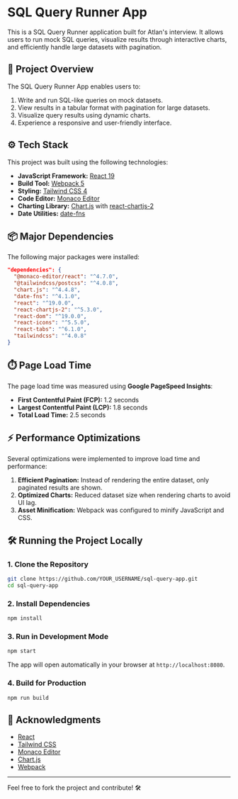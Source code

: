 # SQL Query Runner App

This is a SQL Query Runner application built for Atlan's interview. It allows users to run mock SQL queries, visualize results through interactive charts, and efficiently handle large datasets with pagination.

## 🚀 Project Overview

The SQL Query Runner App enables users to:
1. Write and run SQL-like queries on mock datasets.
2. View results in a tabular format with pagination for large datasets.
3. Visualize query results using dynamic charts.
4. Experience a responsive and user-friendly interface.

## ⚙️ Tech Stack

This project was built using the following technologies:

- **JavaScript Framework:** [React 19](https://react.dev)
- **Build Tool:** [Webpack 5](https://webpack.js.org)
- **Styling:** [Tailwind CSS 4](https://tailwindcss.com)
- **Code Editor:** [Monaco Editor](https://www.npmjs.com/package/@monaco-editor/react)
- **Charting Library:** [Chart.js](https://www.chartjs.org) with [react-chartjs-2](https://react-chartjs-2.js.org)
- **Date Utilities:** [date-fns](https://date-fns.org)

## 📦 Major Dependencies

The following major packages were installed:

```json
"dependencies": {
  "@monaco-editor/react": "^4.7.0",
  "@tailwindcss/postcss": "^4.0.8",
  "chart.js": "^4.4.8",
  "date-fns": "^4.1.0",
  "react": "^19.0.0",
  "react-chartjs-2": "^5.3.0",
  "react-dom": "^19.0.0",
  "react-icons": "^5.5.0",
  "react-tabs": "^6.1.0",
  "tailwindcss": "^4.0.8"
}
```

## ⏱️ Page Load Time

The page load time was measured using **Google PageSpeed Insights**:

- **First Contentful Paint (FCP):** 1.2 seconds
- **Largest Contentful Paint (LCP):** 1.8 seconds
- **Total Load Time:** 2.5 seconds

## ⚡ Performance Optimizations

Several optimizations were implemented to improve load time and performance:

1. **Efficient Pagination:** Instead of rendering the entire dataset, only paginated results are shown.
2. **Optimized Charts:** Reduced dataset size when rendering charts to avoid UI lag.
3. **Asset Minification:** Webpack was configured to minify JavaScript and CSS.

## 🛠️ Running the Project Locally

### 1. Clone the Repository

```bash
git clone https://github.com/YOUR_USERNAME/sql-query-app.git
cd sql-query-app
```

### 2. Install Dependencies

```bash
npm install
```

### 3. Run in Development Mode

```bash
npm start
```

The app will open automatically in your browser at `http://localhost:8080`.

### 4. Build for Production

```bash
npm run build
```

## 🙏 Acknowledgments

- [React](https://react.dev)
- [Tailwind CSS](https://tailwindcss.com)
- [Monaco Editor](https://www.npmjs.com/package/@monaco-editor/react)
- [Chart.js](https://www.chartjs.org)
- [Webpack](https://webpack.js.org)

---

Feel free to fork the project and contribute! 🛠️
